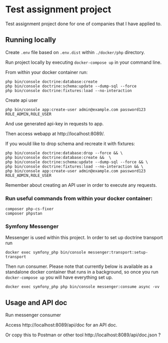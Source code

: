 # Test assignment project
Test assignment project done for one of companies that I have applied to.

## Running locally

Create `.env` file based on `.env.dist` within `./docker/php` directory.

Run project locally by executing  `docker-compose up` in your command line.

From within your docker container run:
```
php bin/console doctrine:database:create
php bin/console doctrine:schema:update --dump-sql --force
php bin/console doctrine:fixtures:load --no-interaction
```

Create api user
```
php bin/console app:create-user admin@example.com password123 ROLE_ADMIN,ROLE_USER
```
And use generated api-key in requests to app.

Then access webapp at http://localhost:8089/.

If you would like to drop schema and recreate it with fixtures:
```
php bin/console doctrine:database:drop --force && \
php bin/console doctrine:database:create &&  \
php bin/console doctrine:schema:update --dump-sql --force && \
php bin/console doctrine:fixtures:load --no-interaction && \
php bin/console app:create-user admin@example.com password123 ROLE_ADMIN,ROLE_USER
```
Remember about creating an API user in order to execute any requests.

### Run useful commands from within your docker container:
```
composer php-cs-fixer
composer phpstan
```

### Symfony Messenger
Messenger is used within this project. In order to set up doctrine transport run
```
docker exec symfony_php bin/console messenger:transport:setup-transport
```
Then run consumer. Please note that currently below is available as a standalone docker container that runs in a background, 
so once you run `docker-compose up` you will have everything set up.
```
docker exec symfony_php php bin/console messenger:consume async -vv
```

## Usage and API doc
Run messenger consumer

Access http://localhost:8089/api/doc for an API doc.

Or copy this to Postman or other tool http://localhost:8089/api/doc.json ?